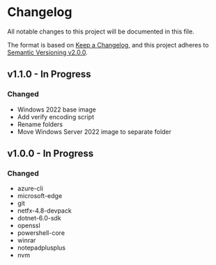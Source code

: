 # Changelog

All notable changes to this project will be documented in this file.

The format is based on [Keep a Changelog](https://keepachangelog.com/en/1.0.0/),
and this project adheres to [Semantic Versioning v2.0.0](https://semver.org/spec/v2.0.0.html).

## v1.1.0 - In Progress

### Changed

- Windows 2022 base image
- Add verify encoding script
- Rename folders
- Move Windows Server 2022 image to separate folder

## v1.0.0 - In Progress

### Changed

- azure-cli
- microsoft-edge
- git
- netfx-4.8-devpack
- dotnet-6.0-sdk
- openssl
- powershell-core
- winrar
- notepadplusplus
- nvm
